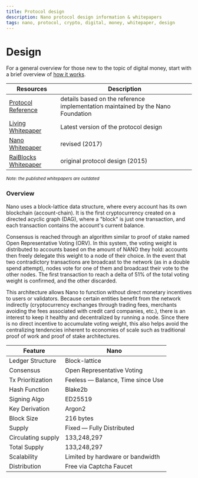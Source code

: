 ```yaml
---
title: Protocol design
description: Nano protocol design information & whitepapers
tags: nano, protocol, crypto, digital, money, whitepaper, design
---
```


# Design

For a general overview for those new to the topic of digital money, start with a brief overview of <a href="/introduction/how-it-works">how it works</a>.

| Resources                                                                                                                                  | Description                                                                     |
| ------------------------------------------------------------------------------------------------------------------------------------------ | ------------------------------------------------------------------------------- |
| [Protocol Reference](/getting-started-devs/protocol-reference)                                                                             | details based on the reference implementation maintained by the Nano Foundation |
| <a href="https://docs.nano.org/protocol-design/introduction/" target="_blank">Living Whitepaper</a>                                        | Latest version of the protocol design                                           |
| <a href="https://github.com/mistakia/nano-community/blob/main/resources/nano-whitepaper.pdf" target="_blank">Nano Whitepaper</a>           | revised (2017)                                                                  |
| <a href="https://github.com/mistakia/nano-community/blob/main/resources/raiblocks-whitepaper.pdf" target="_blank">RaiBlocks Whitepaper</a> | original protocol design (2015)                                                 |

<small>_Note: the published whitepapers are outdated_</small>

### Overview

Nano uses a block-lattice data structure, where every account has its own blockchain (account-chain). It is the first cryptocurrency created on a directed acyclic graph (DAG), where a "block" is just one transaction, and each transaction contains the account's current balance.

Consensus is reached through an algorithm similar to proof of stake named Open Representative Voting (ORV). In this system, the voting weight is distributed to accounts based on the amount of NANO they hold: accounts then freely delegate this weight to a node of their choice. In the event that two contradictory transactions are broadcast to the network (as in a double spend attempt), nodes vote for one of them and broadcast their vote to the other nodes. The first transaction to reach a delta of 51% of the total voting weight is confirmed, and the other discarded.

This architecture allows Nano to function without direct monetary incentives to users or validators. Because certain entities benefit from the network indirectly (cryptocurrency exchanges through trading fees, merchants avoiding the fees associated with credit card companies, etc.), there is an interest to keep it healthy and decentralized by running a node. Since there is no direct incentive to accumulate voting weight, this also helps avoid the centralizing tendencies inherent to economies of scale such as traditional proof of work and proof of stake architectures.

| Feature            | Nano                              |
| ------------------ | --------------------------------- |
| Ledger Structure   | Block-lattice                     |
| Consensus          | Open Representative Voting        |
| Tx Prioritization  | Feeless — Balance, Time since Use |
| Hash Function      | Blake2b                           |
| Signing Algo       | ED25519                           |
| Key Derivation     | Argon2                            |
| Block Size         | 216 bytes                         |
| Supply             | Fixed — Fully Distributed         |
| Circulating supply | 133,248,297                       |
| Total Supply       | 133,248,297                       |
| Scalability        | Limited by hardware or bandwidth  |
| Distribution       | Free via Captcha Faucet           |
